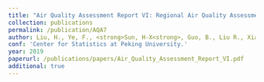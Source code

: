 ```yaml
---
title: "Air Quality Assessment Report VI: Regional Air Quality Assessment of the 2+43 Cities."
collection: publications
permalink: /publication/AQA7
author: Liu, H., Ye, F., <strong>Sun, H-X<strong>, Guo, B., Liu R., Xiao, J., He, J., Zheng, X., Wang, H. and Chen, S.X.
conf: 'Center for Statistics at Peking University.'
year: 2019
paperurl: /publications/papers/Air_Quality_Assessment_Report_VI.pdf
additional: true
---
```


